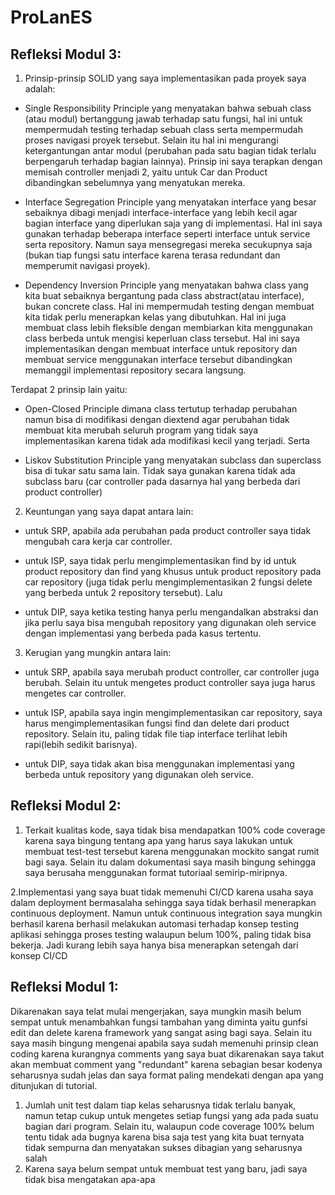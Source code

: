 # ProLanES

## Refleksi Modul 3:
1. Prinsip-prinsip SOLID yang saya implementasikan pada proyek saya adalah:

- Single Responsibility Principle yang menyatakan bahwa sebuah class (atau modul) bertanggung jawab terhadap satu fungsi, hal ini untuk mempermudah testing terhadap sebuah class serta mempermudah proses navigasi proyek tersebut. Selain itu hal ini mengurangi ketergantungan antar modul (perubahan pada satu bagian tidak terlalu berpengaruh terhadap bagian lainnya). Prinsip ini saya terapkan dengan memisah controller menjadi 2, yaitu untuk Car dan Product dibandingkan sebelumnya yang menyatukan mereka.

- Interface Segregation Principle yang menyatakan interface yang besar sebaiknya dibagi menjadi interface-interface yang lebih kecil agar bagian interface yang diperlukan saja yang di implementasi. Hal ini saya gunakan terhadap beberapa interface seperti interface untuk service serta repository. Namun saya mensegregasi mereka secukupnya saja (bukan tiap fungsi satu interface karena terasa redundant dan memperumit navigasi proyek).

- Dependency Inversion Principle yang menyatakan bahwa class yang kita buat sebaiknya bergantung pada class abstract(atau interface), bukan concrete class. Hal ini mempermudah testing dengan membuat kita tidak perlu menerapkan kelas yang dibutuhkan. Hal ini juga membuat class lebih fleksible dengan membiarkan kita menggunakan class berbeda untuk mengisi keperluan class tersebut. Hal ini saya implementasikan dengan membuat interface untuk repository dan membuat service menggunakan interface tersebut dibandingkan memanggil implementasi repository secara langsung.

Terdapat 2 prinsip lain yaitu:

- Open-Closed Principle dimana class tertutup terhadap perubahan namun bisa di modifikasi dengan diextend agar perubahan tidak membuat kita merubah seluruh program yang tidak saya implementasikan karena tidak ada modifikasi kecil yang terjadi. Serta

- Liskov Substitution Principle yang menyatakan subclass dan superclass bisa di tukar satu sama lain. Tidak saya gunakan karena tidak ada subclass baru (car controller pada dasarnya hal yang berbeda dari product controller)


2. Keuntungan yang saya dapat antara lain: 

- untuk SRP, apabila ada perubahan pada product controller saya tidak mengubah cara kerja car controller.

- untuk ISP, saya tidak perlu mengimplementasikan find by id untuk product repository dan find yang khusus untuk product repository pada car repository (juga tidak perlu mengimplementasikan 2 fungsi delete yang berbeda untuk 2 repository tersebut). Lalu 

- untuk DIP, saya ketika testing hanya perlu mengandalkan abstraksi dan jika perlu saya bisa mengubah repository yang digunakan oleh service dengan implementasi yang berbeda pada kasus tertentu.

3. Kerugian yang mungkin antara lain:

- untuk SRP, apabila saya merubah product controller, car controller juga berubah. Selain itu untuk mengetes product controller saya juga harus mengetes car controller.

- untuk ISP, apabila saya ingin mengimplementasikan car repository, saya harus mengimplementasikan fungsi find dan delete dari product repository. Selain itu, paling tidak file tiap interface terlihat lebih rapi(lebih sedikit barisnya).

- untuk DIP, saya tidak akan bisa menggunakan implementasi yang berbeda untuk repository yang digunakan oleh service.

## Refleksi Modul 2:
1. Terkait kualitas kode, saya  tidak bisa mendapatkan 100% code coverage karena saya bingung tentang apa yang harus saya lakukan untuk membuat test-test tersebut karena menggunakan mockito sangat rumit bagi saya. Selain itu dalam dokumentasi saya masih bingung sehingga saya berusaha menggunakan format tutoriaal semirip-miripnya.

2.Implementasi yang saya buat tidak memenuhi CI/CD karena usaha saya dalam deployment bermasalaha sehingga saya tidak berhasil menerapkan continuous deployment. Namun untuk continuous integration saya mungkin berhasil karena berhasil melakukan automasi terhadap konsep testing aplikasi sehingga proses testing walaupun belum 100%, paling tidak bisa bekerja. Jadi kurang lebih saya hanya bisa menerapkan setengah dari konsep CI/CD  

## Refleksi Modul 1:

Dikarenakan saya telat mulai mengerjakan, saya mungkin masih belum sempat untuk menambahkan fungsi tambahan yang diminta yaitu gunfsi edit dan delete karena framework yang sangat asing bagi saya. Selain itu saya masih bingung mengenai apabila saya sudah memenuhi prinsip clean coding karena kurangnya comments yang saya buat dikarenakan saya takut akan membuat comment yang "redundant" karena sebagian besar kodenya seharusnya sudah jelas dan saya format paling mendekati dengan apa yang ditunjukan di tutorial. 

1. Jumlah unit test dalam tiap kelas seharusnya tidak terlalu banyak, namun tetap cukup untuk mengetes setiap fungsi yang ada pada suatu bagian dari program. Selain itu, walaupun code coverage 100% belum tentu tidak ada bugnya karena bisa saja test yang kita buat ternyata tidak sempurna dan menyatakan sukses dibagian yang seharusnya salah
2. Karena saya belum sempat untuk membuat test yang baru, jadi saya tidak bisa mengatakan apa-apa  
